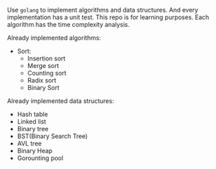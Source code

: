 Use `golang` to implement algorithms and data structures. And every implementation has a unit test. This repo is for learning purposes. Each algorithm has the time complexity analysis.

Already implemented algorithms:
* Sort:
  * Insertion sort
  * Merge sort
  * Counting sort
  * Radix sort 
  * Binary Sort


Already implemented data structures:
* Hash table
* Linked list
* Binary tree
* BST(Binary Search Tree)
* AVL tree 
* Binary Heap
* Gorounting pool
